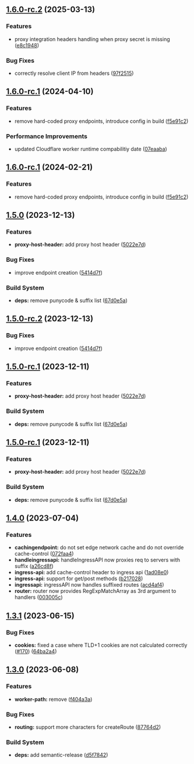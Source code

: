 ## [1.6.0-rc.2](https://github.com/fingerprintjs/fingerprintjs-pro-cloudflare-worker/compare/v1.6.0-rc.1...v1.6.0-rc.2) (2025-03-13)


### Features

* proxy integration headers handling when proxy secret is missing ([e8c1948](https://github.com/fingerprintjs/fingerprintjs-pro-cloudflare-worker/commit/e8c19489d2974a284c28bb965c2df42c13a42853))


### Bug Fixes

* correctly resolve client IP from headers ([97f2515](https://github.com/fingerprintjs/fingerprintjs-pro-cloudflare-worker/commit/97f25156f35595ac741c7bbf1ea23f95885e9cf5))

## [1.6.0-rc.1](https://github.com/fingerprintjs/fingerprintjs-pro-cloudflare-worker/compare/v1.5.0...v1.6.0-rc.1) (2024-04-10)


### Features

* remove hard-coded proxy endpoints, introduce config in build ([f5e91c2](https://github.com/fingerprintjs/fingerprintjs-pro-cloudflare-worker/commit/f5e91c247c74f08662c34a60efa9681d784fb38c))


### Performance Improvements

* updated Cloudflare worker runtime compabilitiy date ([07eaaba](https://github.com/fingerprintjs/fingerprintjs-pro-cloudflare-worker/commit/07eaabaed1be610074b7e68827f8e19a6834de46))

## [1.6.0-rc.1](https://github.com/fingerprintjs/fingerprintjs-pro-cloudflare-worker/compare/v1.5.0...v1.6.0-rc.1) (2024-02-21)


### Features

* remove hard-coded proxy endpoints, introduce config in build ([f5e91c2](https://github.com/fingerprintjs/fingerprintjs-pro-cloudflare-worker/commit/f5e91c247c74f08662c34a60efa9681d784fb38c))

## [1.5.0](https://github.com/fingerprintjs/fingerprintjs-pro-cloudflare-worker/compare/v1.4.0...v1.5.0) (2023-12-13)


### Features

* **proxy-host-header:** add proxy host header ([5022e7d](https://github.com/fingerprintjs/fingerprintjs-pro-cloudflare-worker/commit/5022e7d6403044567f2e3a56adc141fa2c7fe42e))


### Bug Fixes

* improve endpoint creation ([5414d7f](https://github.com/fingerprintjs/fingerprintjs-pro-cloudflare-worker/commit/5414d7fa58be67689e194c39460afbefd08ae0fa))


### Build System

* **deps:** remove punycode & suffix list ([67d0e5a](https://github.com/fingerprintjs/fingerprintjs-pro-cloudflare-worker/commit/67d0e5a27b964bc793320212fe90147c2dae620b))

## [1.5.0-rc.2](https://github.com/fingerprintjs/fingerprintjs-pro-cloudflare-worker/compare/v1.5.0-rc.1...v1.5.0-rc.2) (2023-12-13)


### Bug Fixes

* improve endpoint creation ([5414d7f](https://github.com/fingerprintjs/fingerprintjs-pro-cloudflare-worker/commit/5414d7fa58be67689e194c39460afbefd08ae0fa))

## [1.5.0-rc.1](https://github.com/fingerprintjs/fingerprintjs-pro-cloudflare-worker/compare/v1.4.0...v1.5.0-rc.1) (2023-12-11)


### Features

* **proxy-host-header:** add proxy host header ([5022e7d](https://github.com/fingerprintjs/fingerprintjs-pro-cloudflare-worker/commit/5022e7d6403044567f2e3a56adc141fa2c7fe42e))


### Build System

* **deps:** remove punycode & suffix list ([67d0e5a](https://github.com/fingerprintjs/fingerprintjs-pro-cloudflare-worker/commit/67d0e5a27b964bc793320212fe90147c2dae620b))

## [1.5.0-rc.1](https://github.com/fingerprintjs/fingerprintjs-pro-cloudflare-worker/compare/v1.4.0...v1.5.0-rc.1) (2023-12-11)


### Features

* **proxy-host-header:** add proxy host header ([5022e7d](https://github.com/fingerprintjs/fingerprintjs-pro-cloudflare-worker/commit/5022e7d6403044567f2e3a56adc141fa2c7fe42e))


### Build System

* **deps:** remove punycode & suffix list ([67d0e5a](https://github.com/fingerprintjs/fingerprintjs-pro-cloudflare-worker/commit/67d0e5a27b964bc793320212fe90147c2dae620b))

## [1.4.0](https://github.com/fingerprintjs/fingerprintjs-pro-cloudflare-worker/compare/v1.3.1...v1.4.0) (2023-07-04)


### Features

* **cachingendpoint:** do not set edge network cache and do not override cache-control ([072faa4](https://github.com/fingerprintjs/fingerprintjs-pro-cloudflare-worker/commit/072faa42d89f92623348f5b866c4cb76dc42c401))
* **handleingressapi:** handleIngressAPI now proxies req to servers with suffix ([a26cd8f](https://github.com/fingerprintjs/fingerprintjs-pro-cloudflare-worker/commit/a26cd8f17132353ff5a8a5568d6cc89c42c24be5))
* **ingress-api:** add cache-control header to ingress api ([1ad08e0](https://github.com/fingerprintjs/fingerprintjs-pro-cloudflare-worker/commit/1ad08e0f449af6416fefbc4ce1f9ef124ff557be))
* **ingress-api:** support for get/post methods ([b217028](https://github.com/fingerprintjs/fingerprintjs-pro-cloudflare-worker/commit/b21702806fc400cf5d0e57922206b30a36dece63))
* **ingressapi:** ingressAPI now handles suffixed routes ([acd4af4](https://github.com/fingerprintjs/fingerprintjs-pro-cloudflare-worker/commit/acd4af4234ef72c9c9bfa68a2a70eda45849ebf9))
* **router:** router now provides RegExpMatchArray as 3rd argument to handlers ([003005c](https://github.com/fingerprintjs/fingerprintjs-pro-cloudflare-worker/commit/003005c418d0f4cc42e1be277dca1812a311922b))

## [1.3.1](https://github.com/fingerprintjs/fingerprintjs-pro-cloudflare-worker/compare/v1.3.0...v1.3.1) (2023-06-15)


### Bug Fixes

* **cookies:** fixed a case where TLD+1 cookies are not calculated correctly ([#170](https://github.com/fingerprintjs/fingerprintjs-pro-cloudflare-worker/issues/170)) ([64ba2a4](https://github.com/fingerprintjs/fingerprintjs-pro-cloudflare-worker/commit/64ba2a41baad77a9d2949e1e964f5f872dc6400f))

## [1.3.0](https://github.com/fingerprintjs/fingerprintjs-pro-cloudflare-worker/compare/v1.2.0...v1.3.0) (2023-06-08)


### Features

* **worker-path:** remove ([f404a3a](https://github.com/fingerprintjs/fingerprintjs-pro-cloudflare-worker/commit/f404a3a87cfd1d6df8244e4291301a1b69102ad1))


### Bug Fixes

* **routing:** support more characters for createRoute ([87764d2](https://github.com/fingerprintjs/fingerprintjs-pro-cloudflare-worker/commit/87764d29ebce8d56f71feb7c7dff5328fa4e2133))


### Build System

* **deps:** add semantic-release ([d5f7842](https://github.com/fingerprintjs/fingerprintjs-pro-cloudflare-worker/commit/d5f784269e50617eb58f56f577c06536b2cec179))
